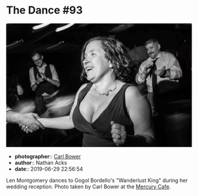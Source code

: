 # The Dance \#93

![Len Montgomery dances](assets/2019-06-29-set-4-the-dance-93.webp)

* **photographer**:: [Carl Bower](https://carlbowerphotos.com)  
* **author**:: Nathan Acks  
* **date**:: 2019-06-29 22:56:54

Len Montgomery dances to Gogol Bordello's "Wanderlust King" during her wedding reception. Photo taken by Carl Bower at the [Mercury Cafe](http://mercurycafe.com).
